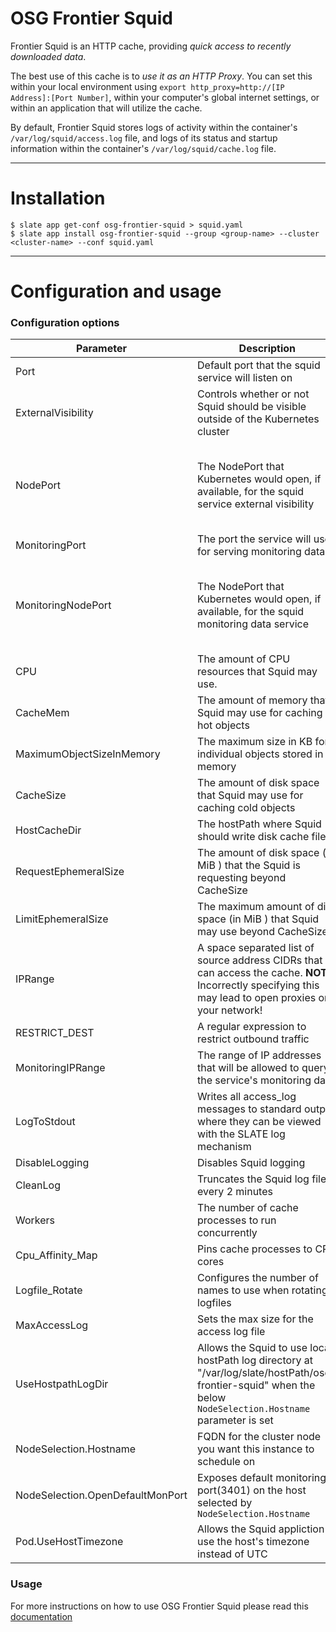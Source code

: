 # OSG Frontier Squid 

Frontier Squid is an HTTP cache, providing *quick access to recently downloaded data*.

The best use of this cache is to *use it as an HTTP Proxy*. You can set this within your local environment using `export http_proxy=http://[IP Address]:[Port Number]`, within your computer's global internet settings, or within an application that will utilize the cache.

By default, Frontier Squid stores logs of activity within the container's `/var/log/squid/access.log` file, and logs of its status and startup information within the container's `/var/log/squid/cache.log` file.

---
# Installation
```console
$ slate app get-conf osg-frontier-squid > squid.yaml
$ slate app install osg-frontier-squid --group <group-name> --cluster <cluster-name> --conf squid.yaml
```
---
# Configuration and usage
### Configuration options
| Parameter                       | Description                                   | Default                                                 |
|---------------------------------|-----------------------------------------------|---------------------------------------------------------|
| Port | Default port that the squid service will listen on | `3128` |
| ExternalVisibility | Controls whether or not Squid should be visible outside of the Kubernetes cluster | `NodePort` |
| NodePort | The NodePort that Kubernetes would open, if available, for the squid service external visibility | Not set which makes Kubernetes choose a random port from its NodePort range |
| MonitoringPort | The port the service will use for serving monitoring data | `3401` |
| MonitoringNodePort | The NodePort that Kubernetes would open, if available, for the squid monitoring data service | Not set which makes Kubernetes choose a random port from its NodePort range|
| CPU | The amount of CPU resources that Squid may use.  | `2` |
| CacheMem | The amount of memory that Squid may use for caching hot objects | `4096 MB` |
| MaximumObjectSizeInMemory | The maximum size in KB for individual objects stored in memory| `512 KB` |
| CacheSize | The amount of disk space that Squid may use for caching cold objects | `10000 MB` |
| HostCacheDir | The hostPath where Squid should write disk cache files | `/var/cache/squid` |
| RequestEphemeralSize | The amount of disk space (in MiB ) that the Squid is requesting beyond CacheSize | `7000 MiB` |
| LimitEphemeralSize | The maximum amount of disk space (in MiB ) that Squid may use beyond CacheSize | `12000 MiB` |
| IPRange | A space separated list of source address CIDRs that can access the cache. **NOTE** Incorrectly specifying this may lead to open proxies on your network! | `10.0.0.0/8 172.16.0.0/12 192.168.0.0/16` |
| RESTRICT_DEST | A regular expression to restrict outbound traffic | `null` |
| MonitoringIPRange | The range of IP addresses that will be allowed to query the service's monitoring data | `127.0.0.1/32` |
| LogToStdout | Writes all access_log messages to standard output where they can be viewed with the SLATE log mechanism | `True` |
| DisableLogging | Disables Squid logging | `False` |
| CleanLog | Truncates the Squid log file every 2 minutes | `False` |
| Workers | The number of cache processes to run concurrently | Not set which defaults to one worker\process |
| Cpu_Affinity_Map | Pins cache processes to CPU cores | Not set |
| Logfile_Rotate | Configures the number of names to use when rotating logfiles | `30` |
| MaxAccessLog | Sets the max size for the access log file | `20M` |
| UseHostpathLogDir | Allows the Squid to use local hostPath log directory at "/var/log/slate/hostPath/osg-frontier-squid" when the below `NodeSelection.Hostname` parameter is set| `Fasle` |
| NodeSelection.Hostname |FQDN for the cluster node you want this instance to schedule on | `null` |
| NodeSelection.OpenDefaultMonPort | Exposes default monitoring port(3401) on the host selected by `NodeSelection.Hostname` | `False` |
| Pod.UseHostTimezone | Allows the Squid appliction to use the host's timezone instead of UTC | `False` |

### Usage
For more instructions on how to use OSG Frontier Squid please read this [documentation](https://opensciencegrid.org/docs/data/frontier-squid/)
